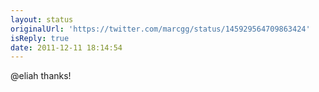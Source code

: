 ```yaml
---
layout: status
originalUrl: 'https://twitter.com/marcgg/status/145929564709863424'
isReply: true
date: 2011-12-11 18:14:54
---
```


@eliah thanks!
